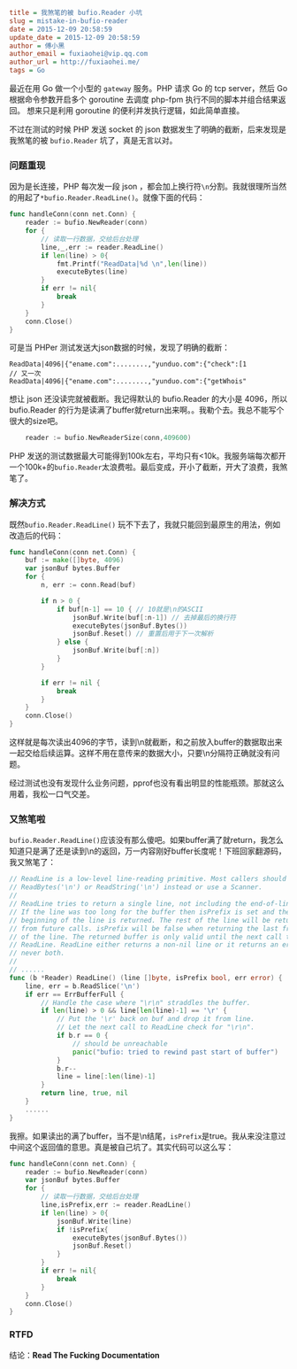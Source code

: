 ```ini
title = 我煞笔的被 bufio.Reader 小坑
slug = mistake-in-bufio-reader
date = 2015-12-09 20:58:59
update_date = 2015-12-09 20:58:59
author = 傅小黑
author_email = fuxiaohei@vip.qq.com
author_url = http://fuxiaohei.me/
tags = Go
```

最近在用 Go 做一个小型的 `gateway` 服务。PHP 请求 Go 的 tcp server，然后 Go 根据命令参数开启多个 goroutine 去调度 php-fpm 执行不同的脚本并组合结果返回。 想来只是利用 goroutine 的便利并发执行逻辑，如此简单直接。

不过在测试的时候 PHP 发送 socket 的 json 数据发生了明确的截断，后来发现是我煞笔的被 `bufio.Reader` 坑了，真是无言以对。

### 问题重现

因为是长连接，PHP 每次发一段 json ，都会加上换行符`\n`分割。我就很理所当然的用起了`*bufio.Reader.ReadLine()`。就像下面的代码：

```go
func handleConn(conn net.Conn) {
    reader := bufio.NewReader(conn)
    for {
        // 读取一行数据，交给后台处理
        line,_,err := reader.ReadLine()
        if len(line) > 0{
            fmt.Printf("ReadData|%d \n",len(line))
            executeBytes(line)
        }
        if err != nil{
            break
        }
    }
    conn.Close()
}
```

可是当 PHPer 测试发送大json数据的时候，发现了明确的截断：

    ReadData|4096|{"ename.com":........,"yunduo.com":{"check":[1
    // 又一次
    ReadData|4096|{"ename.com":........,"yunduo.com":{"getWhois"

想让 json 还没读完就被截断。我记得默认的 bufio.Reader 的大小是 4096，所以 bufio.Reader 的行为是读满了buffer就return出来啊。。我勒个去。我总不能写个很大的size吧。

```go
    reader := bufio.NewReaderSize(conn,409600)
```

PHP 发送的测试数据最大可能得到100k左右，平均只有<10k。我服务端每次都开一个100k+的`bufio.Reader`太浪费啦。最后变成，开小了截断，开大了浪费，我煞笔了。

<!--more-->

### 解决方式

既然`bufio.Reader.ReadLine()` 玩不下去了，我就只能回到最原生的用法，例如改造后的代码：

```go
func handleConn(conn net.Conn) {
	buf := make([]byte, 4096)
	var jsonBuf bytes.Buffer
	for {
		n, err := conn.Read(buf)

		if n > 0 {
			if buf[n-1] == 10 { // 10就是\n的ASCII
				jsonBuf.Write(buf[:n-1]) // 去掉最后的换行符
				executeBytes(jsonBuf.Bytes())
				jsonBuf.Reset() // 重置后用于下一次解析
			} else {
				jsonBuf.Write(buf[:n])
			}
		}

		if err != nil {
			break
		}
	}
	conn.Close()
}
```

这样就是每次读出4096的字节，读到\n就截断，和之前放入buffer的数据取出来一起交给后续运算。这样不用在意传来的数据大小，只要\n分隔符正确就没有问题。

经过测试也没有发现什么业务问题，pprof也没有看出明显的性能瓶颈。那就这么用着，我松一口气交差。

### 又煞笔啦

`bufio.Reader.ReadLine()`应该没有那么傻吧。如果buffer满了就return，我怎么知道只是满了还是读到\n的返回，万一内容刚好buffer长度呢！下班回家翻源码，我又煞笔了：

```go
// ReadLine is a low-level line-reading primitive. Most callers should use
// ReadBytes('\n') or ReadString('\n') instead or use a Scanner.
//
// ReadLine tries to return a single line, not including the end-of-line bytes.
// If the line was too long for the buffer then isPrefix is set and the
// beginning of the line is returned. The rest of the line will be returned
// from future calls. isPrefix will be false when returning the last fragment
// of the line. The returned buffer is only valid until the next call to
// ReadLine. ReadLine either returns a non-nil line or it returns an error,
// never both.
//
// ......
func (b *Reader) ReadLine() (line []byte, isPrefix bool, err error) {
	line, err = b.ReadSlice('\n')
	if err == ErrBufferFull {
		// Handle the case where "\r\n" straddles the buffer.
		if len(line) > 0 && line[len(line)-1] == '\r' {
			// Put the '\r' back on buf and drop it from line.
			// Let the next call to ReadLine check for "\r\n".
			if b.r == 0 {
				// should be unreachable
				panic("bufio: tried to rewind past start of buffer")
			}
			b.r--
			line = line[:len(line)-1]
		}
		return line, true, nil
	}
	......
}

```

我擦。如果读出的满了buffer，当不是\n结尾，`isPrefix`是true。我从来没注意过中间这个返回值的意思。真是被自己坑了。其实代码可以这么写：

```go
func handleConn(conn net.Conn) {
    reader := bufio.NewReader(conn)
    var jsonBuf bytes.Buffer
    for {
        // 读取一行数据，交给后台处理
        line,isPrefix,err := reader.ReadLine()
        if len(line) > 0{
            jsonBuf.Write(line)
            if !isPrefix{
                executeBytes(jsonBuf.Bytes())
                jsonBuf.Reset()
            }
        }
        if err != nil{
            break
        }
    }
    conn.Close()
}
```

### RTFD

结论：**Read The Fucking Documentation**

